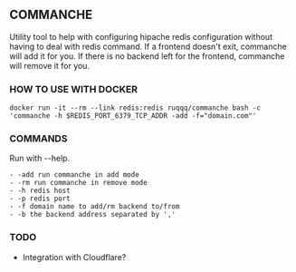 COMMANCHE
---------
Utility tool to help with configuring hipache redis configuration without having to deal with redis command. If a frontend doesn't exit, commanche will add it for you. If there is no backend left for the frontend, commanche will remove it for you.

### HOW TO USE WITH DOCKER

	docker run -it --rm --link redis:redis ruqqq/commanche bash -c 'commanche -h $REDIS_PORT_6379_TCP_ADDR -add -f="domain.com"'

### COMMANDS
Run with --help.

	- -add run commanche in add mode
	- -rm run commanche in remove mode
	- -h redis host
	- -p redis port
	- -f domain name to add/rm backend to/from
	- -b the backend address separated by ','

### TODO
- Integration with Cloudflare?